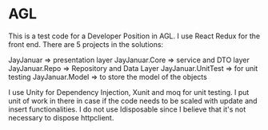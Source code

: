 # AGL
This is a test code for a Developer Position in AGL. I use React Redux for the front end. There are 5 projects in the solutions:

JayJanuar => presentation layer
JayJanuar.Core => service and DTO layer
JayJanuar.Repo => Repository and Data Layer
JayJanuar.UnitTest => for unit testing
JayJanuar.Model => to store the model of the objects

I use Unity for Dependency Injection, Xunit and moq for unit testing. 
I put unit of work in there in case if the code needs to be scaled with update and insert functionalities. 
I do not use Idisposable since I believe that it's not necessary to dispose httpclient.
